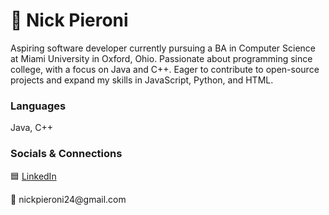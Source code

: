 # 🌊 Nick Pieroni

Aspiring software developer currently pursuing a BA in Computer Science at Miami University in Oxford, Ohio. Passionate about programming since college, with a focus on Java and C++. 
Eager to contribute to open-source projects and expand my skills in JavaScript, Python, and HTML.

### Languages
Java, C++

### Socials & Connections
🟦 <body>
        <a href="https://www.linkedin.com/in/nicholas-pieroni-25a3262b4?trk=people-guest_people_search-card" target="_blank" class="linkedin-link">
        LinkedIn
            </a>
</body>
📧 nickpieroni24@gmail.com
